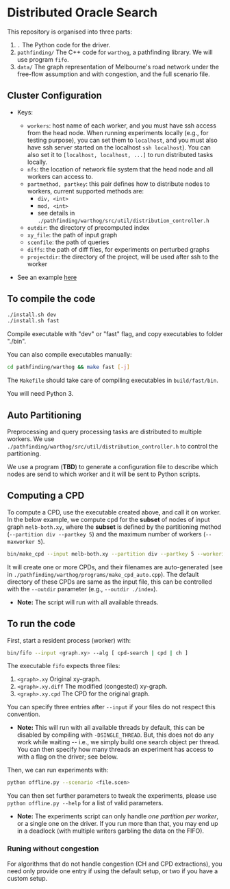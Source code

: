 # Distributed Oracle Search

This repository is organised into three parts:

1. `.` The Python code for the driver.
2. `pathfinding/` The C++ code for `warthog`, a pathfinding library. We will use
   program `fifo`.
3. `data/` The graph representation of Melbourne's road network under the
   free-flow assumption and with congestion, and the full scenario file.

## Cluster Configuration

- Keys:
  - `workers`: host name of each worker, and you must have ssh access from the head node.
  When running experiments locally (e.g., for testing purpose), you can set them to `localhost`, and you must also have ssh server started on the localhost `ssh localhost`). You can also set it to `[localhost, localhost, ...]` to run distributed tasks locally.
  - `nfs`: the location of network file system that the head node and all workers can access to.
  - `partmethod, partkey`: this pair defines how to distribute nodes to workers, current supported methods are:
    - `div, <int>`
    - `mod, <int>`
    - see details in `./pathfinding/warthog/src/util/distribution_controller.h`
  - `outdir`: the directory of precomputed index
  - `xy_file`: the path of input graph
  - `scenfile`: the path of queries
  - `diffs`: the path of diff files, for experiments on perturbed graphs
  - `projectdir`: the directory of the project, will be used after ssh to the worker

- See an example [here](./part-example-conf.json)

## To compile the code

```sh
./install.sh dev
./install.sh fast
```
Compile executable with "dev" or "fast" flag, and copy executables to folder "./bin".

You can also compile executables manually:

``` sh
cd pathfinding/warthog && make fast [-j]
```

The `Makefile` should take care of compiling executables in `build/fast/bin`.

You will need Python 3.

## Auto Partitioning

Preprocessing and query processing tasks are distributed to multiple workers.
We use `./pathfinding/warthog/src/util/distribution_controller.h` to control the partitioning. 

We use a program (**TBD**) to generate a configuration file to describe which nodes are send to which worker and it will be sent to Python scripts.

## Computing a CPD

To compute a CPD, use the executable created above, and call it on worker.
In the below example, we compute cpd for the **subset** of nodes of input graph `melb-both.xy`,
where the **subset** is defined by the partitioning method (`--partition div --partkey 5`) and the maximum number of workers (`--maxworker 5`).

``` sh
bin/make_cpd --input melb-both.xy --partition div --partkey 5 --workerid 1 --maxworker 5
```

It will create one or more CPDs, and their filenames are auto-generated (see in `./pathfinding/warthog/programs/make_cpd_auto.cpp`).
The default directory of these CPDs are same as the input file, this can be controlled with the `--outdir` parameter (e.g., `--outdir ./index`).

- **Note:** The script will run with all available threads.

## To run the code

First, start a resident process (worker) with:

``` sh
bin/fifo --input <graph.xy> --alg [ cpd-search | cpd | ch ]
```

The executable `fifo` expects three files:

1. `<graph>.xy` Original xy-graph.
2. `<graph>.xy.diff` The modified (congested) xy-graph.
3. `<graph>.xy.cpd` The CPD for the original graph.

You can specify three entries after `--input` if your files do not respect this
convention.

- **Note:** This will run with all available threads by default, this can be
  disabled by compiling with `-DSINGLE_THREAD`. But, this does not do any work
  while waiting -- i.e., we simply build one search object per thread. You can
  then specify how many threads an experiment has access to with a flag on the
  driver; see below.

Then, we can run experiments with:

``` sh
python offline.py --scenario <file.scen>
```

You can then set further parameters to tweak the experiments, please use `python
offline.py --help` for a list of valid parameters.

- **Note:** The experiments script can only handle *one partition per worker*,
  or a single one on the driver. If you run more than that, you may end up in a
  deadlock (with multiple writers garbling the data on the FIFO).

### Runing without congestion

For algorithms that do not handle congestion (CH and CPD extractions), you need
only provide one entry if using the default setup, or two if you have a custom
setup.
